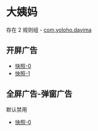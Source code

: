 # 大姨妈

存在 2 规则组 - [com.yoloho.dayima](/src/apps/com.yoloho.dayima.ts)

## 开屏广告

- [快照-0](https://i.gkd.li/i/14665571)
- [快照-1](https://i.gkd.li/i/13800282)

## 全屏广告-弹窗广告

默认禁用

- [快照-0](https://i.gkd.li/i/13800255)
